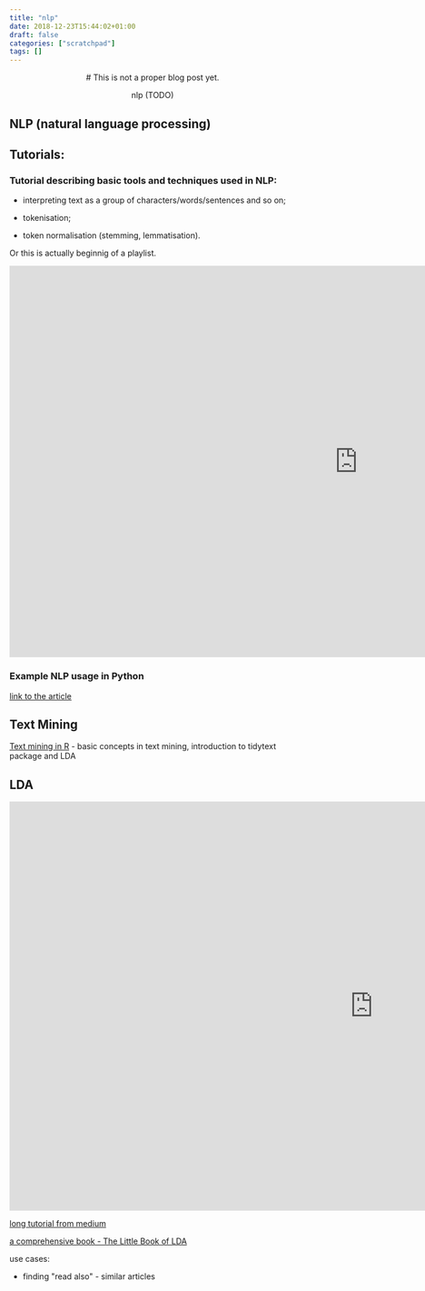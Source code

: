 ```yaml
---
title: "nlp"
date: 2018-12-23T15:44:02+01:00
draft: false
categories: ["scratchpad"]
tags: []
---
```


<center>
# This is not a proper blog post yet.

nlp (TODO)
</center>


## NLP (natural language processing)

## Tutorials:

### Tutorial describing basic tools and techniques used in NLP:

* interpreting text as a group of characters/words/sentences and so on;

* tokenisation;

* token normalisation (stemming, lemmatisation).

Or this is actually beginnig of a playlist.

<iframe width="1225" height="689" src="https://www.youtube.com/embed/nxhCyeRR75Q?list=PLIG2x2RJ_4LTF-IIu7-J3y_yg8LRe1WZq" frameborder="0" allow="accelerometer; autoplay; encrypted-media; gyroscope; picture-in-picture" allowfullscreen></iframe>

### Example NLP usage in Python

[link to the article](https://towardsdatascience.com/gentle-start-to-natural-language-processing-using-python-6e46c07addf3)

## Text Mining

[Text mining in R](https://www.tidytextmining.com/) - basic concepts in text mining, introduction to tidytext package and LDA

## LDA

<iframe width="1280" height="720" src="https://www.youtube.com/embed/3mHy4OSyRf0" frameborder="0" allow="accelerometer; autoplay; encrypted-media; gyroscope; picture-in-picture" allowfullscreen></iframe>

[long tutorial from medium](https://towardsdatascience.com/topic-modeling-and-latent-dirichlet-allocation-in-python-9bf156893c24)

[a comprehensive book - The Little Book of LDA](https://ldabook.com/background.html)

use cases:

* finding "read also" - similar articles
